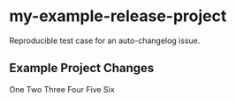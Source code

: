# my-example-release-project

Reproducible test case for an auto-changelog issue.

## Example Project Changes

One
Two
Three
Four
Five
Six
